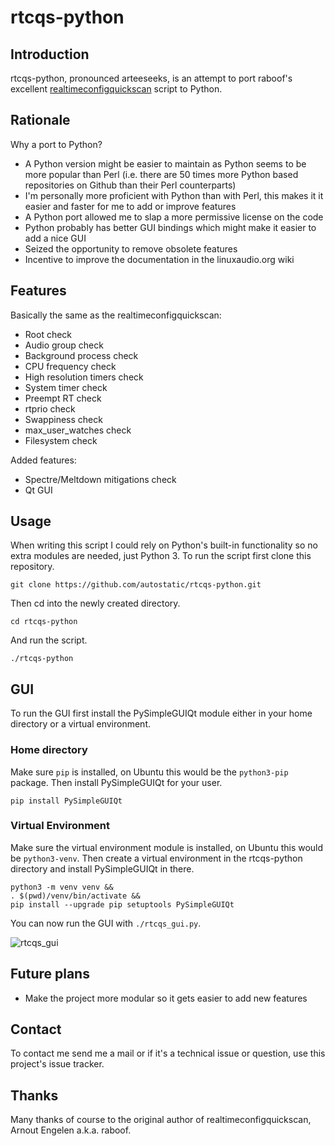 # rtcqs-python

## Introduction

rtcqs-python, pronounced arteeseeks, is an attempt to port raboof's excellent [realtimeconfigquickscan](https://github.com/raboof/realtimeconfigquickscan) script to Python.

## Rationale

Why a port to Python?
- A Python version might be easier to maintain as Python seems to be more popular than Perl (i.e. there are 50 times more Python based repositories on Github than their Perl counterparts)
- I'm personally more proficient with Python than with Perl, this makes it it easier and faster for me to add or improve features
- A Python port allowed me to slap a more permissive license on the code
- Python probably has better GUI bindings which might make it easier to add a nice GUI
- Seized the opportunity to remove obsolete features
- Incentive to improve the documentation in the linuxaudio.org wiki

## Features

Basically the same as the realtimeconfigquickscan:
- Root check
- Audio group check
- Background process check
- CPU frequency check
- High resolution timers check
- System timer check
- Preempt RT check
- rtprio check
- Swappiness check
- max_user_watches check
- Filesystem check

Added features:
- Spectre/Meltdown mitigations check
- Qt GUI

## Usage

When writing this script I could rely on Python's built-in functionality so no extra modules are needed, just Python 3. To run the script first clone this repository.

```
git clone https://github.com/autostatic/rtcqs-python.git
```

Then cd into the newly created directory.

```
cd rtcqs-python
```

And run the script.

```
./rtcqs-python
```

## GUI

To run the GUI first install the PySimpleGUIQt module either in your home directory or a virtual environment.

### Home directory

Make sure `pip` is installed, on Ubuntu this would be the `python3-pip` package. Then install PySimpleGUIQt for your user.

```
pip install PySimpleGUIQt
```

### Virtual Environment

Make sure the virtual environment module is installed, on Ubuntu this would be `python3-venv`. Then create a virtual environment in the rtcqs-python directory and install PySimpleGUIQt in there.

```
python3 -m venv venv &&
. $(pwd)/venv/bin/activate &&
pip install --upgrade pip setuptools PySimpleGUIQt
```

You can now run the GUI with `./rtcqs_gui.py`.

![rtcqs_gui](https://user-images.githubusercontent.com/477316/144107441-d33ca27a-606c-4af1-8562-54d59e54b580.png)

## Future plans

- Make the project more modular so it gets easier to add new features

## Contact

To contact me send me a mail or if it's a technical issue or question, use this project's issue tracker.

## Thanks

Many thanks of course to the original author of realtimeconfigquickscan, Arnout Engelen a.k.a. raboof.